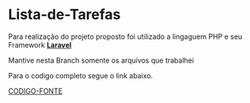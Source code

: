 # Lista-de-Tarefas

Para realização do projeto proposto foi utilizado a lingaguem PHP e seu Framework **[Laravel](https://laravel.com/)**<br>

Mantive nesta Branch somente os arquivos que trabalhei<br>

Para o codigo completo segue o link abaixo.

[CODIGO-FONTE](https://github.com/Kevin-Ponciano/Lista-de-Tarefas/tree/C%C3%B3digo-Fonte) 
